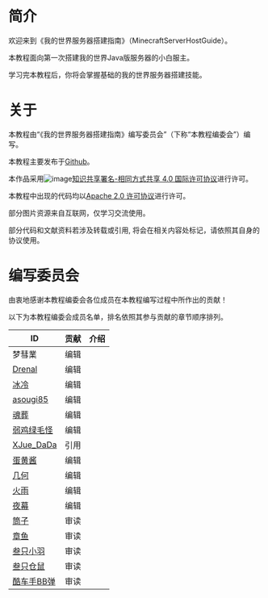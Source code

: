 # 简介
欢迎来到《我的世界服务器搭建指南》（MinecraftServerHostGuide）。

本教程面向第一次搭建我的世界Java版服务器的小白服主。

学习完本教程后，你将会掌握基础的我的世界服务器搭建技能。

# 关于
本教程由“《我的世界服务器搭建指南》编写委员会”（下称“本教程编委会”）编写。

本教程主要发布于[Github](https://github.com/Mhy278/MinecraftServerHostGuide)。


本作品采用![image](https://i.creativecommons.org/l/by-sa/4.0/88x31.png)[知识共享署名-相同方式共享 4.0 国际许可协议](https://creativecommons.org/licenses/by-sa/4.0/)进行许可。

本教程中出现的代码均以[Apache 2.0 许可协议](https://www.apache.org/licenses/LICENSE-2.0.html)进行许可。

部分图片资源来自互联网，仅学习交流使用。

部分代码和文献资料若涉及转载或引用, 将会在相关内容处标记，请依照其自身的协议使用。

# 编写委员会
由衷地感谢本教程编委会各位成员在本教程编写过程中所作出的贡献！

以下为本教程编委会成员名单，排名依照其参与贡献的章节顺序排列。


ID | 贡献 | 介绍
---|---|---
梦彗業 | 编辑 | 
[Drenal](https://www.mcbbs.net/home.php?mod=space&uid=1013348) | 编辑 | 
[冰冷](https://github.com/gdenga/) | 编辑  | 
[asougi85](https://www.mcbbs.net/home.php?mod=space&uid=527243) | 编辑  | 
[魂葬](https://www.mcbbs.net/home.php?mod=space&uid=1173935)| 编辑  | 
[弱鸡绿毛怪](https://www.mcbbs.net/home.php?mod=space&uid=2149109) | 编辑  | 
[XJue_DaDa](https://www.mcbbs.net/home.php?mod=space&uid=1101813) | 引用  | 
[蛋黄酱](https://github.com/huangshize) | 编辑  | 
[几何](https://www.mcbbs.net/home.php?mod=space&uid=1798694) | 编辑  | 
[火雨](https://www.mcbbs.net/home.php?mod=space&uid=1710570) | 编辑  | 
[夜幕](https://www.mcbbs.net/home.php?mod=space&uid=2128135) | 编辑  | 
[筒子](https://www.mcbbs.net/home.php?mod=space&uid=910117) | 审读  | 
[章鱼](https://www.mcbbs.net/home.php?mod=space&uid=2065001) | 审读  | 
[叁只小羽](https://github.com/xiaoyuowo) | 审读  | 
[叁只仓鼠](https://github.com/ViosinDeng) | 审读  | 
[酷车手BB弹](https://www.mcbbs.net/home.php?mod=space&uid=284709) | 审读  | 
